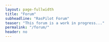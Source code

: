 ```yaml
---
layout: page-fullwidth
title: "Forum"
subheadline: "RasPilot Forum"
teaser: "This forum is a work in progress..."
permalink: "/forum/"
header: no
---
```

